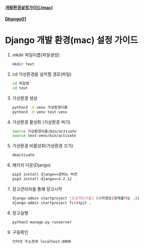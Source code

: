 #### [개발환경설정가이드(mac)](Django%20%EA%B0%9C%EB%B0%9C%ED%99%98%EA%B2%BD%EC%84%A4%EC%A0%95%EA%B0%80%EC%9D%B4%EB%93%9C.md)

#### [Dhango01](/Django/Django01.md)

# Django 개발 환경(mac) 설정 가이드

1. mkdir 파일이름(파일생성)

   ```bash
   mkdir text
   ```

2. cd 가상환경을 설치할 경로(파일)

   ```bash
   cd 파일명
   cd text
   ```

3. 가상환경 생성

   ```bash
   python3 -m venv 가상환경이름
   python3 -m venv test-venv
   ```

4. 가상환경 활성화 (가상환경 켜기)

   ```bash
   source 가상환경이름/bin/activate
   source text-venv/bin/activate
   ```

5. 가상환경 비활성화(가상환경 끄기)

   ```bash
   deactivate
   ```

6. 패키지 다운(Django)

   ```bash
   pip3 install django==원하는 버전
   pip3 install django==3.2.12
   ```

7. 장고관리자를 통해 장고시작

   ```bash
   django-admin startproject [프로젝트이름] [시작경로(현재폴더는 .)]
   django-admin startproject firstpjt .
   ```

8. 장고실행

   ```bash
   python3 manage.py runserver
   ```

9. 구동확인

   ```bash
   인터넷 주소창에 localhost:8000
   ```
